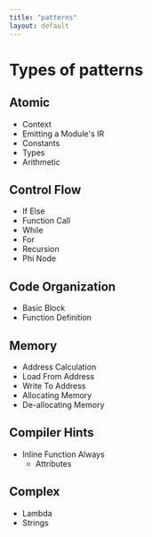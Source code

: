 ```yaml
---
title: "patterns"
layout: default
---
```

# Types of patterns

## Atomic
* Context
* Emitting a Module's IR
* Constants
* Types
* Arithmetic

## Control Flow
* If Else
* Function Call
* While
* For
* Recursion
* Phi Node

## Code Organization
* Basic Block
* Function Definition

## Memory
* Address Calculation
* Load From Address
* Write To Address
* Allocating Memory
* De-allocating Memory

## Compiler Hints
* Inline Function Always
  * Attributes

## Complex
* Lambda
* Strings




